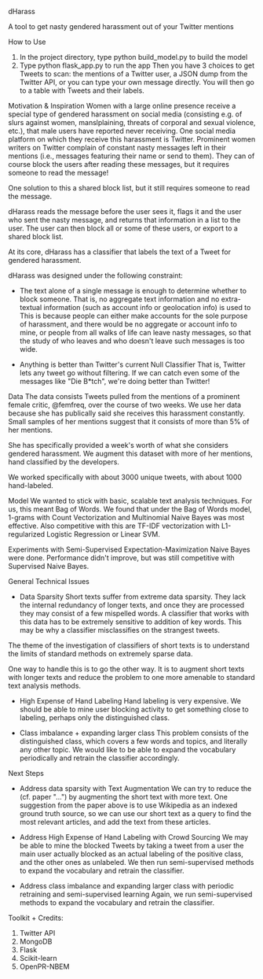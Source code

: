dHarass

A tool to get nasty gendered harassment out of your Twitter mentions

How to Use
1. In the project directory, type python build_model.py to build the model
2. Type python flask_app.py to run the app
Then you have 3 choices to get Tweets to scan: the mentions of a Twitter user,
a JSON dump from the Twitter API, or you can type your own message directly.
You will then go to a table with Tweets and their labels.

Motivation & Inspiration
Women with a large online presence receive a special type of gendered
harassment on social media (consisting e.g. of slurs against women, manslplaining, threats of corporal and sexual violence, etc.), that male users have reported never receiving. One social media platform on which they
receive this harassment is Twitter. Prominent women writers on Twitter
complain of constant nasty messages left in their mentions (i.e., messages
featuring their name or send to them). They can of course block the users
after reading these messages, but it requires someone to read the message! 

One solution to this a shared block list, but it still requires someone to 
read the message.

dHarass reads the message before the user sees it, flags it and the user who
sent the nasty message, and returns that information in a list to the user. The user can then block all or some of these users, or export to a shared block list.

At its core, dHarass has a classifier that labels the text of a Tweet for 
gendered harassment.

dHarass was designed under the following constraint:
* The text alone of a single message is enough to determine whether to block someone.
That is, no aggregate text information and no extra-textual information (such as account info or geolocation info) is used to 
This is because people can either make accounts for the sole purpose of harassment, and there would be no aggregate or account info to mine, or people from all walks of life can leave nasty messages, so that the study of who leaves and who doesn't leave such messages is too wide.

* Anything is better than Twitter's current Null Classifier
That is, Twitter lets any tweet go without filtering. If we can catch even some of the messages like "Die B*tch", we're doing better than Twitter!

Data
The data consists Tweets pulled from the mentions of a prominent female critic,
@femfreq, over the course of two weeks. We use her data because she has publically said she receives this harassment constantly. Small samples of her mentions suggest that it consists of more than 5% of her mentions.

She has specifically provided a week's worth of what she considers gendered
harassment. We augment this dataset with more of her mentions, hand classified by the developers.

We worked specifically with about 3000 unique tweets, with about 1000 hand-labeled.

Model
We wanted to stick with basic, scalable text analysis techniques. For us, this meant Bag of Words. We found that under the Bag of Words model, 1-grams with Count Vectorization and Multinomial Naive Bayes was most effective. Also competitive with this are TF-IDF vectorization with L1-regularized Logistic Regression or Linear SVM.

Experiments with Semi-Supervised Expectation-Maximization Naive Bayes were done. Performance didn't improve, but was still competitive with Supervised Naive Bayes.

General Technical Issues
* Data Sparsity
Short texts suffer from extreme data sparsity.  They lack the internal redundancy of longer texts, and once they are processed they may consist of
a few mispelled words. A classifier that works with this data has to be extremely sensitive to addition of key words. This may be why a classifier misclassifies on the strangest tweets.

The theme of the investigation of classifiers of short texts is to understand the limits of standard methods on extremely sparse data.

One way to handle this is to go the other way. It is to augment short texts with longer texts and reduce the problem to one more amenable to standard text analysis methods.

* High Expense of Hand Labeling
Hand labeling is very expensive. We should be able to mine user blocking activity to get something close to labeling, perhaps only the distinguished class.

* Class imbalance + expanding larger class
This problem consists of the distinguished class, which covers a few words and
topics, and literally any other topic. We would like to be able to expand the vocabulary periodically and retrain the classifier accordingly.

Next Steps
* Address data sparsity with Text Augmentation
We can try to reduce the (cf. paper "...") by augmenting the short text with
more text. One suggestion from the paper above is to use Wikipedia as an indexed ground truth source, so we can use our short text as a query to find the most relevant articles, and add the text from these articles.

* Address High Expense of Hand Labeling with Crowd Sourcing
We may be able to mine the blocked Tweets by taking a tweet from a user the main user actually blocked as an actual labeling of the positive class, and the other ones as unlabeled. We then run semi-supervised methods to expand the vocabulary and retrain the classifier.

* Address class imbalance and expanding larger class with periodic retraining
and semi-supervised learning
Again, we run semi-supervised methods to expand the vocabulary and retrain the classifier.


Toolkit + Credits:
1. Twitter API
2. MongoDB
3. Flask
4. Scikit-learn
5. OpenPR-NBEM

